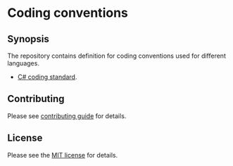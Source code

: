 # Coding conventions

## Synopsis
The repository contains definition for coding conventions used for different languages.
 * [C# coding standard](Cs/CsharpCodingStandard.md).

## Contributing

Please see [contributing guide](CONTRIBUTING.md) for details.

## License

Please see the [MIT license](LICENSE.md) for details.
